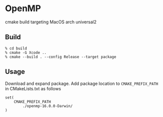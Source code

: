 # OpenMP 

cmake build targeting MacOS arch universal2 

## Build

```
% cd build
% cmake -G Xcode ..
% cmake --build . --config Release --target package
```

## Usage

Download and expand package. Add package location to `CMAKE_PREFIX_PATH` in CMakeLists.txt as follows

```
set(
    CMAKE_PREFIX_PATH
        ./openmp-16.0.0-Darwin/
)
```

